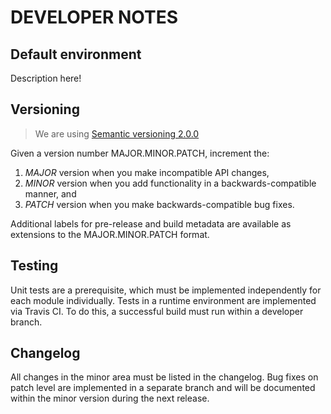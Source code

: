 # DEVELOPER NOTES

## Default environment

Description here!

## Versioning

> We are using [Semantic versioning 2.0.0](http://semver.org/)

Given a version number MAJOR.MINOR.PATCH, increment the:

1. *MAJOR* version when you make incompatible API changes,
2. *MINOR* version when you add functionality in a backwards-compatible
   manner, and
3. *PATCH* version when you make backwards-compatible bug fixes.

Additional labels for pre-release and build metadata are available as
extensions to the MAJOR.MINOR.PATCH format.

## Testing

Unit tests are a prerequisite, which must be implemented independently
for each module individually. Tests in a runtime environment are
implemented via Travis CI. To do this, a successful build must run
within a developer branch.

## Changelog

All changes in the minor area must be listed in the changelog. Bug fixes
on patch level are implemented in a separate branch and will be
documented within the minor version during the next release.
